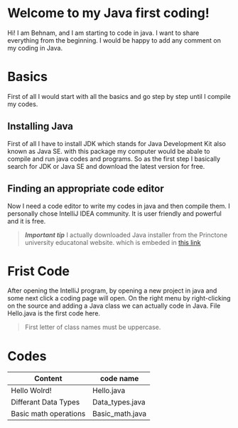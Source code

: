 # Welcome to my Java first coding!
Hi! I am Behnam, and I am starting to code in java. I want to share everything from the beginning.
I would be happy to add any comment on my coding in Java.
# Basics
First of all I would start with all the basics and go step by step until I compile my codes.
## Installing Java
First of all I have to install JDK which stands for Java Development Kit also known as Java SE. with this package my computer would be abale to compile and run java codes and programs. So as the first step I basically search for JDK or Java SE and download the latest version for free.

## Finding an appropriate code editor
Now I need a code editor to write my codes in java and then compile them.
I personally chose IntelliJ IDEA community. It is user friendly and powerful and it is free.

> ***Important tip***
I actually downloaded Java installer from the Princtone university educatonal website. which is embeded in [this link](https://lift.cs.princeton.edu/java/windows/)


# Frist Code
After opening the IntelliJ program, by opening a new project in java and some next click a coding page will open. On the right menu by right-clicking on the source and adding a Java class we can actually code in Java. File Hello.java is the first code here.
> First letter of class names must be uppercase.

# Codes
|Content| code name |
|--|--|
| Hello Wolrd! | Hello.java  |
|Differant Data Types| Data_types.java|
|Basic math operations | Basic_math.java|



